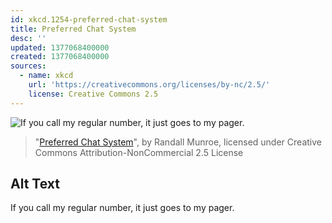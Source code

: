 ```yaml
---
id: xkcd.1254-preferred-chat-system
title: Preferred Chat System
desc: ''
updated: 1377068400000
created: 1377068400000
sources:
  - name: xkcd
    url: 'https://creativecommons.org/licenses/by-nc/2.5/'
    license: Creative Commons 2.5
---
```

![If you call my regular number, it just goes to my pager.](https://imgs.xkcd.com/comics/preferred_chat_system.png)
> "[Preferred Chat System](https://xkcd.com/1254/)", by Randall Munroe, licensed under Creative Commons Attribution-NonCommercial 2.5 License

## Alt Text
If you call my regular number, it just goes to my pager.
